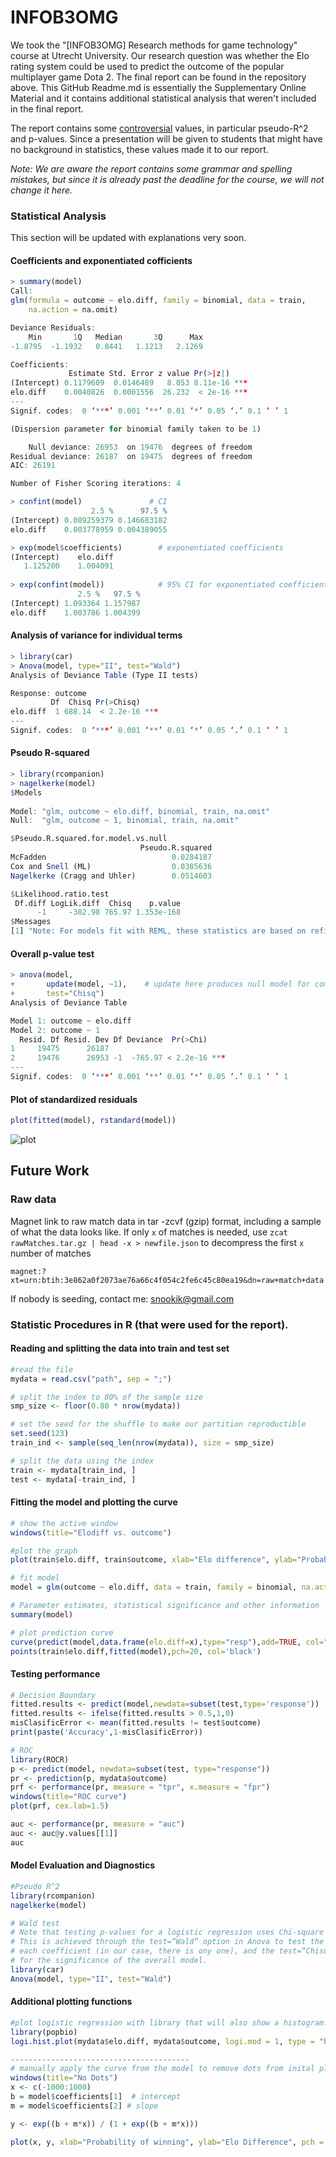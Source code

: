 # INFOB3OMG
We took the "[INFOB3OMG] Research methods for game technology" course at Utrecht University. Our research question was whether the Elo rating system could be used to predict the outcome of the popular multiplayer game Dota 2. The final report can be found in the repository above. This GitHub Readme.md is essentially the Supplementary Online Material and it contains additional statistical analysis that weren't included in the final report.

The report contains some [controversial](http://stats.stackexchange.com/questions/3559/which-pseudo-r2-measure-is-the-one-to-report-for-logistic-regression-cox-s) values, in particular pseudo-R^2 and p-values. Since a presentation will be given to students that might have  no background in statistics, these values made it to our report.

*Note: We are aware the report contains some grammar and spelling mistakes, but since it is already past the deadline for the course, we will not change it here.*
### Statistical Analysis
This section will be updated with explanations very soon.
#### Coefficients and exponentiated cofficients

``` R
> summary(model)
Call:
glm(formula = outcome ~ elo.diff, family = binomial, data = train, 
    na.action = na.omit)

Deviance Residuals: 
    Min       1Q   Median       3Q      Max  
-1.8795  -1.1932   0.8441   1.1213   2.1269  

Coefficients:
             Estimate Std. Error z value Pr(>|z|)    
(Intercept) 0.1179609  0.0146489   8.053 8.11e-16 ***
elo.diff    0.0040826  0.0001556  26.232  < 2e-16 ***
---
Signif. codes:  0 ‘***’ 0.001 ‘**’ 0.01 ‘*’ 0.05 ‘.’ 0.1 ‘ ’ 1

(Dispersion parameter for binomial family taken to be 1)

    Null deviance: 26953  on 19476  degrees of freedom
Residual deviance: 26187  on 19475  degrees of freedom
AIC: 26191

Number of Fisher Scoring iterations: 4

> confint(model)               # CI
                  2.5 %      97.5 %
(Intercept) 0.089259379 0.146683182
elo.diff    0.003778959 0.004389055

> exp(model$coefficients)        # exponentiated coefficients
(Intercept)    elo.diff 
   1.125200    1.004091 
   
> exp(confint(model))            # 95% CI for exponentiated coefficients
               2.5 %   97.5 %
(Intercept) 1.093364 1.157987
elo.diff    1.003786 1.004399
```

#### Analysis of variance for individual terms
``` R
> library(car)
> Anova(model, type="II", test="Wald")
Analysis of Deviance Table (Type II tests)

Response: outcome
         Df  Chisq Pr(>Chisq)    
elo.diff  1 688.14  < 2.2e-16 ***
---
Signif. codes:  0 ‘***’ 0.001 ‘**’ 0.01 ‘*’ 0.05 ‘.’ 0.1 ‘ ’ 1

```

#### Pseudo R-squared
``` R
> library(rcompanion)
> nagelkerke(model)
$Models
                                                          
Model: "glm, outcome ~ elo.diff, binomial, train, na.omit"
Null:  "glm, outcome ~ 1, binomial, train, na.omit"       

$Pseudo.R.squared.for.model.vs.null
                             Pseudo.R.squared
McFadden                            0.0284187
Cox and Snell (ML)                  0.0385636
Nagelkerke (Cragg and Uhler)        0.0514603

$Likelihood.ratio.test
 Df.diff LogLik.diff  Chisq    p.value
      -1     -382.98 765.97 1.353e-168 
$Messages
[1] "Note: For models fit with REML, these statistics are based on refitting with ML"
```
#### Overall p-value test
``` R
> anova(model, 
+       update(model, ~1),    # update here produces null model for comparison 
+       test="Chisq")
Analysis of Deviance Table

Model 1: outcome ~ elo.diff
Model 2: outcome ~ 1
  Resid. Df Resid. Dev Df Deviance  Pr(>Chi)    
1     19475      26187                          
2     19476      26953 -1  -765.97 < 2.2e-16 ***
---
Signif. codes:  0 ‘***’ 0.001 ‘**’ 0.01 ‘*’ 0.05 ‘.’ 0.1 ‘ ’ 1
```
#### Plot of standardized residuals
``` R
plot(fitted(model), rstandard(model))
```
![plot](http://i.imgur.com/9rLWvyf.png)

## Future Work
### Raw data
Magnet link to raw match data in tar -zcvf (gzip) format, including a sample of what the data looks like.
If only `x` of matches is needed, use `zcat rawMatches.tar.gz | head -x > newfile.json` to decompress the first `x` number of matches 
```
magnet:?xt=urn:btih:3e862a0f2073ae76a66c4f054c2fe6c45c80ea19&dn=raw+match+data
```
If nobody is seeding, contact me: snookik@gmail.com

### Statistic Procedures in R (that were used for the report).
#### Reading and splitting the data into train and test set
``` R
#read the file
mydata = read.csv("path", sep = ";")

# split the index to 80% of the sample size
smp_size <- floor(0.80 * nrow(mydata))

# set the seed for the shuffle to make our partition reproductible
set.seed(123)
train_ind <- sample(seq_len(nrow(mydata)), size = smp_size)

# split the data using the index
train <- mydata[train_ind, ]
test <- mydata[-train_ind, ]

```

#### Fitting the model and plotting the curve
``` R
# show the active window
windows(title="Elodiff vs. outcome")

#plot the graph
plot(train$elo.diff, train$outcome, xlab="Elo difference", ylab="Probability of winning", xlim=c(-1000,1000),cex.lab=1.5)

# fit model 
model = glm(outcome ~ elo.diff, data = train, family = binomial, na.action = na.omit)

# Parameter estimates, statistical significance and other information
summary(model)

# plot prediction curve
curve(predict(model,data.frame(elo.diff=x),type="resp"),add=TRUE, col="black") 
points(train$elo.diff,fitted(model),pch=20, col='black')
```

#### Testing performance
```R
# Decision Boundary
fitted.results <- predict(model,newdata=subset(test,type='response'))
fitted.results <- ifelse(fitted.results > 0.5,1,0)
misClasificError <- mean(fitted.results != test$outcome)
print(paste('Accuracy',1-misClasificError))

# ROC
library(ROCR)
p <- predict(model, newdata=subset(test, type="response"))
pr <- prediction(p, mydata$outcome)
prf <- performance(pr, measure = "tpr", x.measure = "fpr")
windows(title="ROC curve")
plot(prf, cex.lab=1.5)

auc <- performance(pr, measure = "auc")
auc <- auc@y.values[[1]]
auc
```

#### Model Evaluation and Diagnostics
``` R
#Pseudo R^2
library(rcompanion)
nagelkerke(model)

# Wald test
# Note that testing p-values for a logistic regression uses Chi-square tests.  
# This is achieved through the test=“Wald” option in Anova to test the significance of 
# each coefficient (in our case, there is ony one), and the test=“Chisq” option in anova 
# for the significance of the overall model. 
library(car)
Anova(model, type="II", test="Wald")
```

#### Additional plotting functions

``` R
#plot logistic regression with library that will also show a histogram.
library(popbio)
logi.hist.plot(mydata$elo.diff, mydata$outcome, logi.mod = 1, type = "hist", boxp=FALSE, col="gray", xlab="ELO Difference")

----------------------------------------
# manually apply the curve from the model to remove dots from inital plot
windows(title="No Dots")
x <- c(-1000:1000)
b = model$coefficients[1]  # intercept
m = model$coefficients[2] # slope

y <- exp((b + m*x)) / (1 + exp((b + m*x)))

plot(x, y, xlab="Probability of winning", ylab="Elo Difference", pch = , ylim=c(0,1), xlim=c(-1000,1000), col='black', cex.lab=1.5)

```
